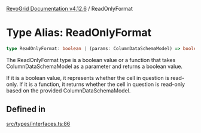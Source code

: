 [RevoGrid Documentation v4.12.6](README.md) / ReadOnlyFormat

# Type Alias: ReadOnlyFormat

```ts
type ReadOnlyFormat: boolean | (params: ColumnDataSchemaModel) => boolean;
```

The ReadOnlyFormat type is a boolean value or a function that takes ColumnDataSchemaModel
as a parameter and returns a boolean value.

If it is a boolean value, it represents whether the cell in question is read-only.
If it is a function, it returns whether the cell in question is read-only based on the provided
ColumnDataSchemaModel.

## Defined in

[src/types/interfaces.ts:86](https://github.com/revolist/revogrid/blob/293c9e1b6198b802a0690dc2e0b9faebd722e77f/src/types/interfaces.ts#L86)

